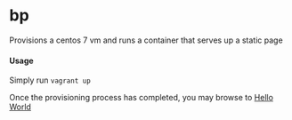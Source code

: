 # bp
Provisions a centos 7 vm and runs a container that serves up a static page

#### Usage

Simply run `vagrant up`

Once the provisioning process has completed, you may browse to [Hello World](http://localhost:8081/)
